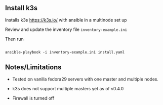 ## Install k3s

Installs k3s https://k3s.io/ with ansible in a multinode set up

Review and update the inventory file `inventory-example.ini`

Then run
```

ansible-playbook -i inventory-example.ini install.yaml

```

## Notes/Limitations

- Tested on vanilla fedora29 servers with one master and multiple nodes.

- k3s does not support multiple masters yet as of v0.4.0

- Firewall is turned off
